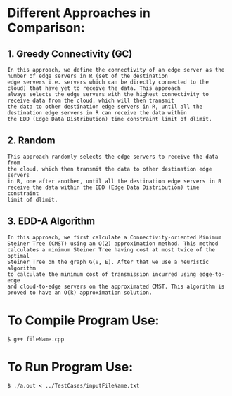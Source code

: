 # Different Approaches in Comparison:
## 1. Greedy Connectivity (GC) 
	In this approach, we define the connectivity of an edge server as the number of edge servers in R (set of the destination
	edge servers i.e. servers which can be directly connected to the cloud) that have yet to receive the data. This approach 
	always selects the edge servers with the highest connectivity to receive data from the cloud, which will then transmit
	the data to other destination edge servers in R, until all the	destination edge servers in R can receive the data within
	the EDD (Edge Data Distribution) time constraint limit of dlimit.

## 2. Random 
	This approach randomly selects the edge servers to receive the data from
	the cloud, which then transmit the data to other destination edge servers
	in R, one after another, until all the destination edge servers in R
	receive the data within the EDD (Edge Data Distribution) time constraint
	limit of dlimit.

## 3. EDD-A Algorithm
	In this approach, we first calculate a Connectivity-oriented Minimum
	Steiner Tree (CMST) using an O(2) approximation method. This method
	calculates a minimum Steiner Tree having cost at most twice of the optimal
	Steiner Tree on the graph G(V, E). After that we use a heuristic algorithm
	to calculate the minimum cost of transmission incurred using edge-to-edge
	and cloud-to-edge servers on the approximated CMST. This algorithm is
	proved to have an O(k) approximation solution.

# To Compile Program Use:
	$ g++ fileName.cpp

# To Run Program Use:
	$ ./a.out < ../TestCases/inputFileName.txt 

